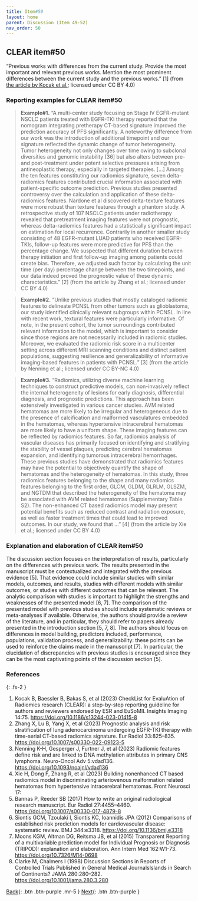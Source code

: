 ```yaml
---
title: Item#50
layout: home
parent: Discussion (Item 49-52)
nav_order: 50
---
```


## CLEAR item#50


“Previous works with differences from the current study. Provide the most important and relevant previous works. Mention the most prominent differences between the current study and the previous works.” [1] (from [the article by Kocak et al.](https://insightsimaging.springeropen.com/articles/10.1186/s13244-023-01415-8); licensed under CC BY 4.0)


### Reporting examples for CLEAR item#50

> **Example#1.** “A multi-center study focusing on Stage IV EGFR-mutant NSCLC patients treated with EGFR-TKI therapy reported that the nomogram integrating pretherapy CT-based signature improved the prediction accuracy of PFS significantly. A noteworthy difference from our work was the introduction of additional timepoint and our signature reflected the dynamic change of tumor heterogeneity. Tumor heterogeneity not only changes over time owing to subclonal diversities and genomic instability [36] but also alters between pre- and post-treatment under potent selective pressures arising from antineoplastic therapy, especially in targeted therapies. […] Among the ten features constituting our radiomics signature, seven delta-radiomics features contributed crucial information associated with patient-specific outcome prediction. Previous studies presented controversy over the calculation and application of these delta-radiomics features. Nardone et al discovered delta-texture features were more robust than texture features through a phantom study. A retrospective study of 107 NSCLC patients under radiotherapy revealed that pretreatment imaging features were not prognostic, whereas delta-radiomics features had a statistically significant impact on estimation for local recurrence. Contrarily in another smaller study consisting of 48 EGFR-mutant LUAD patients who received EGFR-TKIs, follow-up features were more predictive for PFS than the percentage change. We suspected that different duration between therapy initiation and first follow-up imaging among patients could create bias. Therefore, we adjusted such factor by calculating the unit time (per day) percentage change between the two timepoints, and our data indeed proved the prognostic value of these dynamic characteristics.” [2] (from the article by Zhang et al.; licensed under CC BY 4.0)

> **Example#2.** “Unlike previous studies that mostly cataloged radiomic features to delineate PCNSL from other tumors such as glioblastoma, our study identified clinically relevant subgroups within PCNSL. In line with recent work, textural features were particularly informative. Of note, in the present cohort, the tumor surroundings contributed relevant information to the model, which is important to consider since those regions are not necessarily included in radiomic studies. Moreover, we evaluated the radiomic risk score in a multicenter setting across different MRI scanning conditions and distinct patient populations, suggesting resilience and generalizability of informative imaging-based features in patients with PCNSL.” [3] (from the article by Nenning et al.; licensed under CC BY-NC 4.0)

> **Example#3.** “Radiomics, utilizing diverse machine learning techniques to construct predictive models, can non-invasively reflect the internal heterogeneity of lesions for early diagnosis, differential diagnosis, and prognostic predictions. This approach has been extensively investigated in various cancer studies. AVM related hematomas are more likely to be irregular and heterogeneous due to the presence of calcification and malformed vasculatures embedded in the hematomas, whereas hypertensive intracerebral hematomas are more likely to have a uniform shape. These imaging features can be reflected by radiomics features. So far, radiomics analysis of vascular diseases has primarily focused on identifying and stratifying the stability of vessel plaques, predicting cerebral hematomas expansion, and identifying tumorous intracerebral hemorrhages. These previous studies have demonstrated that radiomics features may have the potential to objectively quantify the shape of hematomas and the heterogeneity of hematomas. In this study, three radiomics features belonging to the shape and many radiomics features belonging to the first order, GLCM, GLDM, GLRLM, GLSZM, and NGTDM that described the heterogeneity of the hematoma may be associated with AVM related hematomas (Supplementary Table S2). The non-enhanced CT based radiomics model may present potential benefits such as reduced contrast and radiation exposure, as well as faster treatment times that could lead to improved outcomes. In our study, we found that …” [4] (from the article by Xie et al.; licensed under CC BY 4.0)

### Explanation and elaboration of CLEAR item#50

The discussion section focuses on the interpretation of results, particularly on the differences with previous work. The results presented in the manuscript must be contextualized and integrated with the previous evidence [5]. That evidence could include similar studies with similar models, outcomes, and results, studies with different models with similar outcomes, or studies with different outcomes that can be relevant. The analytic comparison with studies is important to highlight the strengths and weaknesses of the presented model [6, 7]. The comparison of the presented model with previous studies should include systematic reviews or meta-analyses if available. Otherwise, the authors should provide a review of the literature, and in particular, they should refer to papers already presented in the introduction section [5, 7, 8]. The authors should focus on differences in model building, predictors included, performance, populations, validation process, and generalizability: these points can be used to reinforce the claims made in the manuscript [7]. In particular, the elucidation of discrepancies with previous studies is encouraged since they can be the most captivating points of the discussion section [5].

### References

{: .fs-2 }

1. 	Kocak B, Baessler B, Bakas S, et al (2023) CheckList for EvaluAtion of Radiomics research (CLEAR): a step-by-step reporting guideline for authors and reviewers endorsed by ESR and EuSoMII. Insights Imaging 14:75. https://doi.org/10.1186/s13244-023-01415-8
2. 	Zhang X, Lu B, Yang X, et al (2023) Prognostic analysis and risk stratification of lung adenocarcinoma undergoing EGFR-TKI therapy with time-serial CT-based radiomics signature. Eur Radiol 33:825–835. https://doi.org/10.1007/s00330-022-09123-5
3. 	Nenning K-H, Gesperger J, Furtner J, et al (2023) Radiomic features define risk and are linked to DNA methylation attributes in primary CNS lymphoma. Neuro-Oncol Adv 5:vdad136. https://doi.org/10.1093/noajnl/vdad136
4. 	Xie H, Dong F, Zhang R, et al (2023) Building nonenhanced CT based radiomics model in discriminating arteriovenous malformation related hematomas from hypertensive intracerebral hematomas. Front Neurosci 17:
5. 	Bannas P, Reeder SB (2017) How to write an original radiological research manuscript. Eur Radiol 27:4455–4460. https://doi.org/10.1007/s00330-017-4879-8
6. 	Siontis GCM, Tzoulaki I, Siontis KC, Ioannidis JPA (2012) Comparisons of established risk prediction models for cardiovascular disease: systematic review. BMJ 344:e3318. https://doi.org/10.1136/bmj.e3318
7. 	Moons KGM, Altman DG, Reitsma JB, et al (2015) Transparent Reporting of a multivariable prediction model for Individual Prognosis or Diagnosis (TRIPOD): explanation and elaboration. Ann Intern Med 162:W1-73. https://doi.org/10.7326/M14-0698
8. 	Clarke M, Chalmers I (1998) Discussion Sections in Reports of Controlled Trials Published in General Medical JournalsIslands in Search of Continents? JAMA 280:280–282. https://doi.org/10.1001/jama.280.3.280


[Back](https://radiomic.github.io/CLEAR-E3/docs/Item2.html){: .btn .btn-purple .mr-5 }
[Next](https://radiomic.github.io/CLEAR-E3/docs/Item4.html){: .btn .btn-purple   }
